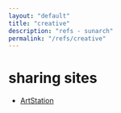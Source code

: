 ```yaml
---
layout: "default"
title: "creative"
description: "refs - sunarch"
permalink: "/refs/creative"
---
```


# sharing sites

- [ArtStation](https://www.artstation.com)
